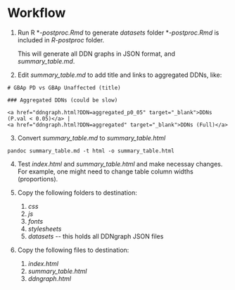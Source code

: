 # Workflow

1. Run R **-postproc.Rmd* to generate *datasets* folder
   **-postproc.Rmd* is included in *R-postproc* folder.

   This will generate all DDN graphs in JSON format, and *summary_table.md*.


2. Edit *summary_table.md* to add title and links to aggregated DDNs, like:

```
# GBAp PD vs GBAp Unaffected (title)

### Aggregated DDNs (could be slow)

<a href="ddngraph.html?DDN=aggregated_p0_05" target="_blank">DDNs (P.val < 0.05)</a> |
<a href="ddngraph.html?DDN=aggregated" target="_blank">DDNs (Full)</a>
```

3. Convert *summary_table.md* to *summary_table.html*

```shell
pandoc summary_table.md -t html -o summary_table.html
```

4. Test *index.html* and *summary_table.html* and make necessay changes.  
   For example, one might need to change table column widths (proportions).

5. Copy the following folders to destination:
   1. *css*
   2. *js*
   3. *fonts*
   4. *stylesheets*
   5. *datasets* -- this holds all DDNgraph JSON files

6. Copy the following files to destination:
   1. *index.html*
   2. *summary_table.html*
   3. *ddngraph.html*

